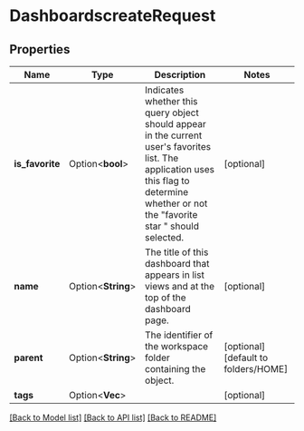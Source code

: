 # DashboardscreateRequest

## Properties

Name | Type | Description | Notes
------------ | ------------- | ------------- | -------------
**is_favorite** | Option<**bool**> | Indicates whether this query object should appear in the current user's favorites list. The application uses this flag to determine whether or not the \"favorite star \" should selected. | [optional]
**name** | Option<**String**> | The title of this dashboard that appears in list views and at the top of the dashboard page. | [optional]
**parent** | Option<**String**> | The identifier of the workspace folder containing the object. | [optional][default to folders/HOME]
**tags** | Option<**Vec<String>**> |  | [optional]

[[Back to Model list]](../README.md#documentation-for-models) [[Back to API list]](../README.md#documentation-for-api-endpoints) [[Back to README]](../README.md)


